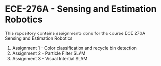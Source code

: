 # ECE-276A - Sensing and Estimation Robotics
This repository contains assignments done for the course ECE 276A Sensing and Estimation Robotics

1. Assignment 1 - Color classification and recycle bin detection
2. Assignment 2 - Particle Filter SLAM
3. Assignment 3 - Visual Intertial SLAM

